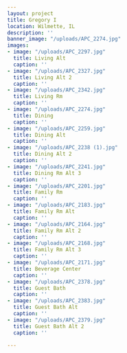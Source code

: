 ```yaml
---
layout: project
title: Gregory I
location: Wilmette, IL
description: ''
banner_image: "/uploads/APC_2274.jpg"
images:
- image: "/uploads/APC_2297.jpg"
  title: Living Alt
  caption: ''
- image: "/uploads/APC_2327.jpg"
  title: Living Alt 2
  caption: ''
- image: "/uploads/APC_2342.jpg"
  title: Living Rm
  caption: ''
- image: "/uploads/APC_2274.jpg"
  title: Dining
  caption: ''
- image: "/uploads/APC_2259.jpg"
  title: Dining Alt
  caption: ''
- image: "/uploads/APC_2238 (1).jpg"
  title: Dining Alt 2
  caption: ''
- image: "/uploads/APC_2241.jpg"
  title: Dining Rm Alt 3
  caption: ''
- image: "/uploads/APC_2201.jpg"
  title: Family Rm
  caption: ''
- image: "/uploads/APC_2183.jpg"
  title: Family Rm Alt
  caption: ''
- image: "/uploads/APC_2164.jpg"
  title: Family Rm Alt 2
  caption: ''
- image: "/uploads/APC_2168.jpg"
  title: Family Rm Alt 3
  caption: ''
- image: "/uploads/APC_2171.jpg"
  title: Beverage Center
  caption: ''
- image: "/uploads/APC_2378.jpg"
  title: Guest Bath
  caption: ''
- image: "/uploads/APC_2383.jpg"
  title: Guest Bath Alt
  caption: ''
- image: "/uploads/APC_2379.jpg"
  title: Guest Bath Alt 2
  caption: ''

---
```

